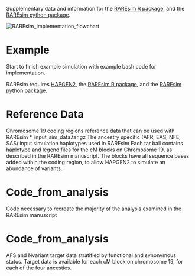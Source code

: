 Supplementary data and information for the [RAREsim R package](https://github.com/meganmichelle/RAREsim), and the [RAREsim python package](https://github.com/ryanlayer/raresim).

![RAREsim_implementation_flowchart](https://user-images.githubusercontent.com/21186894/132229596-fe861e53-a002-4a5c-afe8-b742a7316c76.png)

# Example 
 Start to finish example simulation with example bash code for implementation.
 
 RAREsim requires [HAPGEN2](https://mathgen.stats.ox.ac.uk/genetics_software/hapgen/hapgen2.html), the [RAREsim R package](https://github.com/meganmichelle/RAREsim), and the [RAREsim python package](https://github.com/ryanlayer/raresim).

# Reference Data 
Chromosome 19 coding regions reference data that can be used with RAREsim
 *_input_sim_data.tar.gz
   The ancestry specific (AFR, EAS, NFE, SAS) input simulation haplotypes used in RAREsim
   Each tar ball contains haplotype and legend files for the cM blocks on Chromosome 19, as described in the  RAREsim manuscript.
   The blocks have all sequence bases added within the coding region, to allow HAPGEN2 to simulate an abundance of variants.

# Code_from_analysis
  Code necessary to recreate the majority of the analysis examined in the RAREsim manuscript
  
# Code_from_analysis
  AFS and Nvariant target data stratified by functional and synonymous status. Target data is available for each cM block on chromosome 19, for each of the four ancesties.
